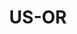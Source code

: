 ---
published:  false
post_id:    2021-07-US-OR
title:      US-OR
date_start: 2021-07-21
date_end:   2021-07-25
images:
  - ext:    00.jpg
    width:  2400
    height: 3000
    meta:   Portland International Rose Test Garden
tags:
  - U.S.
---